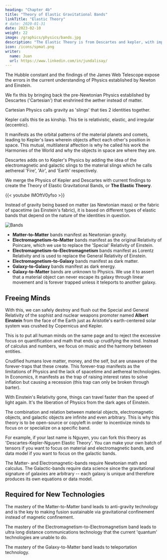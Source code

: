 ```yaml
---
heading: "Chapter 4b"
title: "Theory of Elastic Gravitational Bands"
linkTitle: "Elastic Theory"
# date: 2020-01-31
date: 2023-02-10
weight: 22
image: /graphics/physics/bands.jpg
description: "The Elastic Theory is from Descartes and kepler, with important maxim-contributions from Socrates, Taoism, Buddhism, and Hinduism."
icon: /icons/spmat.png
writer:
  name: Juan
  url: https://www.linkedin.com/in/jundalisay/
---
```



The Hubble constant and the findings of the James Web Telescope expose the errors in the current understanding of Physics established by Newton and Einstein.

We fix this by bringing back the pre-Newtonian Physics established by Descartes ('Cartesian') that enshrined the aether instead of matter.

Cartesian Physics calls gravity as 'slings' that ties 2 identities together.

Kepler calls this tie as kinship. This tie is relativistic, elastic, and irregular (eccentric).

It manifests as the orbital patterns of the material planets and comets, leading to Kepler's laws wherein objects affect each other's position in space. This mutual, multilateral affection is why he called his work the Harmonies of the World and why the objects in space are where they are.

Descartes adds on to Kepler's Physics by adding the idea of the electromagnetic and galactic slings to the material slings which he calls aethereal 'Fire', 'Air', and 'Earth' respectively.

We merge the Physics of Kepler and Descartes with current findings to create the Theory of Elastic Gravitational Bands, or **The Elastic Theory**.


{{< youtube IMOftV0yfso >}}


Instead of gravity being based on matter (as Newtonian mass) or the fabric of spacetime (as Einstein's fabric), it is based on different types of elastic bands that depend on the nature of the identities in question.

![Bands](/graphics/physics/bands.jpg)

- **Matter-to-Matter** bands manifest as Newtonian gravity.
- **Electromagnetism-to-Matter** bands manifest as the original Relativity of Poincare, which we use to replace the 'Special' Relativity of Einstein.
- **Electromagnetism-to-Electromagnetism** bands manifest as Lorentz Relativity and is used to replace the General Relativity of Einstein.
- **Electromagnetism-to-Galaxy** bands manifest as dark matter.
- **Galaxy-to-Galaxy** bands manifest as dark energy.
- **Galaxy-to-Matter** bands are unknown to Physics. We use it to assert that a material object can never escape its galaxy through linear movement and is forever trapped unless it teleports to another galaxy.


## Freeing Minds

With this, we can safely destroy and flush out the Special and General Relativity of the sophist and nuclear weapons promoter named **Albert Einstein** from the face of the Earth just as Aristotle's earth-centered solar system was crushed by Copernicus and Kepler.  

This is to put all human minds on the same page and to reject the excessive focus on quantification and math that ends up crudifying the mind. Instead of calculus and numbers, we focus on music and the harmony between entities.

Crudified humans love matter, money, and the self, but are unaware of the forever-traps that these create. This forever-trap manifests as the limitations of Physics and the lack of spacetime and aethereal technologies. 
In Economics, it manifests as the trap of raising interest rates to solve inflation but causing a recession (this trap can only be broken through barter).

With Einstein's Relativity gone, things can travel faster than the speed of light again. It's the liberation of Physics from the dark ages of Einstein.

The combination and relation between material objects, electromagnetic objects, and galactic objects are infinite and even arbitrary. This is why this theory is to be open-source or copyleft in order to incentivize minds to focus on or specialize on a specific band.

For example, if your last name is Nguyen, you can fork this theory as 'Descartes-Kepler-Nguyen Elastic Theory'. You can make your own batch of tensors if you want to focus on material and electromagnetic bands, and data model if you want to focus on the galactic bands.

The Matter- and Electromagnetic-bands require Newtonian math and calculus. The Galactic-bands require data science since the gravitational signature of galaxies are arbitrary -- each galaxy is unique and therefore produces its own equations or data model.


## Required for New Technologies

The mastery of the Matter-to-Matter band leads to anti-gravity technology and is the key to making fusion sustainable via gravitational confinement instead of magnetic confinement.

The mastery of the Electromagnetism-to-Electromagnetism band leads to ultra long distance communications technology that the current 'quantum' technologies are unable to do. 

The mastery of the Galaxy-to-Matter band leads to teleportation technology.
